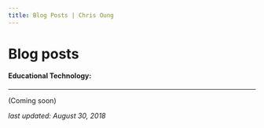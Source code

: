 ```yaml
---
title: Blog Posts | Chris Oung
---
```


# Blog posts

#### Educational Technology: 
---
(Coming soon)

_last updated: August 30, 2018_

